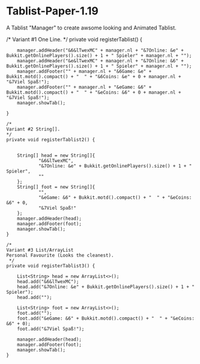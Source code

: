 # Tablist-Paper-1.19
A Tablist "Manager" to create awsome looking and Animated Tablist.
<div class="code">
    /*
    Variant #1 One Line.
     */
    private void registerTablist() {


        manager.addHeader("&6&lTwexMC" + manager.nl + "&7Online: &e" + Bukkit.getOnlinePlayers().size() + 1 + " Spieler" + manager.nl + "");
        manager.addHeader("&e&lTwexMC" + manager.nl + "&7Online: &6" + Bukkit.getOnlinePlayers().size() + 1 + " Spieler" + manager.nl + "");
        manager.addFooter("" + manager.nl + "&6Game: &e" + Bukkit.motd().compact() + "  " + "&6Coins: &e" + 0 + manager.nl + "&7Viel Spaß!");
        manager.addFooter("" + manager.nl + "&eGame: &6" + Bukkit.motd().compact() + "  " + "&eCoins: &6" + 0 + manager.nl + "&7Viel Spaß!");
        manager.showTab();

    }

    /*
    Variant #2 String[].
    */
    private void registerTablist2() {


        String[] head = new String[]{
                "&6&lTwexMC",
                "&7Online: &e" + Bukkit.getOnlinePlayers().size() + 1 + " Spieler",
                ""
        };
        String[] foot = new String[]{
                "",
                "&eGame: &6" + Bukkit.motd().compact() + "  " + "&eCoins: &6" + 0,
                "&7Viel Spaß!"
        };
        manager.addHeader(head);
        manager.addFooter(foot);
        manager.showTab();
    }

    /*
    Variant #3 List/ArrayList
    Personal Favourite (Looks the cleanest).
     */
    private void registerTablist3() {

        List<String> head = new ArrayList<>();
        head.add("&6&lTwexMC");
        head.add("&7Online: &e" + Bukkit.getOnlinePlayers().size() + 1 + " Spieler");
        head.add("");

        List<String> foot = new ArrayList<>();
        foot.add("");
        foot.add("&eGame: &6" + Bukkit.motd().compact() + "  " + "&eCoins: &6" + 0);
        foot.add("&7Viel Spaß!");

        manager.addHeader(head);
        manager.addFooter(foot);
        manager.showTab();
    }
</div>
